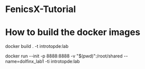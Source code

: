 # FenicsX-Tutorial

# How to build the docker images 

docker build . -t introtopde:lab

docker run --init -p 8888:8888 -v "$(pwd)":/root/shared --name=dolfinx_lab1  -ti introtopde:lab
